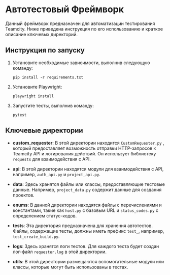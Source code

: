 # Автотестовый Фреймворк

Данный фреймворк предназначен для автоматизации тестирования Teamcity. Ниже приведена инструкция по его использованию и краткое описание ключевых директорий.

## Инструкция по запуску

1. Установите необходимые зависимости, выполнив следующую команду:

   ```shell
   pip install -r requirements.txt

2. Установите Playwright:

   ```shell
   playwright install

3. Запустите тесты, выполнив команду:

    ```shell
    pytest

## Ключевые директории

- **custom_requester**: В этой директории находится  `CustomRequester.py` , который предоставляет возможность отправки HTTP-запросов к Teamcity API и логирования действий. Он использует библиотеку `requests` для взаимодействия с API.

- **api**: В этой директории находятся модули для взаимодействия с API, например, `auth_api.py` и `project_api.py`.

- **data**: Здесь хранятся файлы или классы, предоставляющие тестовые данные. Например, `project_data.py` содержит данные для создания проектов.

- **enums**: В данной директории находятся файлы с перечислениями и константами, такие как `host.py` с базовым URL и `status_codes.py` с определением статус-кодов.

- **tests**: Эта директория предназначена для хранения автотестов. Файлы, содержащие тесты, должны иметь префикс `test_`, например, `test_create_build.py`.

- **logs**: Здесь хранятся логи тестов. Для каждого теста будет создан лог-файл `requester.log` в этой директории.

- **utils**: В этой директории размещаются вспомогательные модули или классы, которые могут быть использованы в тестах.



